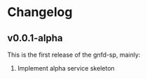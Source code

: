 # Changelog

## v0.0.1-alpha
This is the first release of the gnfd-sp, mainly:
1. Implement alpha service skeleton
